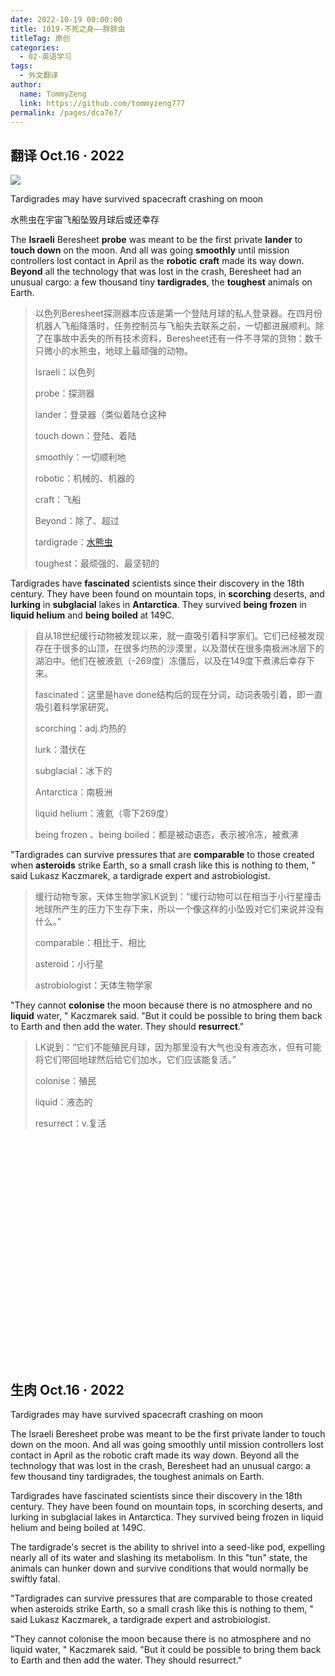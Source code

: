 ```yaml
---
date: 2022-10-19 00:00:00
title: 1019-不死之身——胖胖虫
titleTag: 原创
categories: 
  - 02-英语学习
tags: 
  - 外文翻译
author: 
  name: TommyZeng
  link: https://github.com/tommyzeng777
permalink: /pages/dca7e7/
---
```


## 翻译 Oct.16 · 2022

![](https://testingcf.jsdelivr.net/gh/TommyZeng777/picgo/img/202210180055215.png)



Tardigrades may have survived spacecraft crashing on moon

水熊虫在宇宙飞船坠毁月球后或还幸存



The **Israeli** Beresheet **probe** was meant to be the first private **lander** to **touch down** on the moon. And all was going **smoothly** until mission controllers lost contact in April as the **robotic** **craft** made its way down. **Beyond** all the technology that was lost in the crash, Beresheet had an unusual cargo: a few thousand tiny **tardigrades**, the **toughest** animals on Earth.<!-- more -->

> 以色列Beresheet探测器本应该是第一个登陆月球的私人登录器。在四月份机器人飞船降落时，任务控制员与飞船失去联系之前，一切都进展顺利。除了在事故中丢失的所有技术资料，Beresheet还有一件不寻常的货物：数千只微小的水熊虫，地球上最顽强的动物。
>
> Israeli：以色列
>
> probe：探测器
>
> lander：登录器（类似着陆仓这种
>
> touch down：登陆、着陆
>
> smoothly：一切顺利地
>
> robotic：机械的、机器的
>
> craft：飞船
>
> Beyond：除了、超过
>
> tardigrade：[水熊虫](https://baike.baidu.com/item/水熊/7744100)
>
> toughest：最顽强的、最坚韧的

Tardigrades have **fascinated** scientists since their discovery in the 18th century. They have been found on mountain tops, in **scorching** deserts, and **lurking** in **subglacial** lakes in **Antarctica**. They survived **being frozen** in **liquid helium** and **being boiled** at 149C.

> 自从18世纪缓行动物被发现以来，就一直吸引着科学家们。它们已经被发现存在于很多的山顶，在很多灼热的沙漠里，以及潜伏在很多南极洲冰层下的湖泊中。他们在被液氦（-269度）冻僵后，以及在149度下煮沸后幸存下来。
>
> fascinated：这里是have done结构后的现在分词，动词表吸引着，即一直吸引着科学家研究。
>
> scorching：adj.灼热的
>
> lurk：潜伏在
>
> subglacial：冰下的
>
> Antarctica：南极洲
>
> liquid helium：液氦（零下269度）
>
> being frozen 、being boiled：都是被动语态，表示被冷冻，被煮沸

"Tardigrades can survive pressures that are **comparable** to those created when **asteroids** strike Earth, so a small crash like this is nothing to them, " said Lukasz Kaczmarek, a tardigrade expert and astrobiologist.

> 缓行动物专家，天体生物学家LK说到：“缓行动物可以在相当于小行星撞击地球所产生的压力下生存下来，所以一个像这样的小坠毁对它们来说并没有什么。”
>
> comparable：相比于、相比
>
> asteroid：小行星
>
> astrobiologist：天体生物学家

"They cannot **colonise** the moon because there is no atmosphere and no **liquid** water, " Kaczmarek said. "But it could be possible to bring them back to Earth and then add the water. They should **resurrect**."

> LK说到：“它们不能殖民月球，因为那里没有大气也没有液态水，但有可能将它们带回地球然后给它们加水，它们应该能复活。”
>
> colonise：殖民
>
> liquid：液态的
>
> resurrect：v.复活

<br><br><br><br><br><br><br><br><br><br><br><br><br><br><br><br><br><br><br><br><br>

## 生肉 Oct.16 · 2022

Tardigrades may have survived spacecraft crashing on moon

The Israeli Beresheet probe was meant to be the first private lander to touch down on the moon. And all was going smoothly until mission controllers lost contact in April as the robotic craft made its way down. Beyond all the technology that was lost in the crash, Beresheet had an unusual cargo: a few thousand tiny tardigrades, the toughest animals on Earth.

Tardigrades have fascinated scientists since their discovery in the 18th century. They have been found on mountain tops, in scorching deserts, and lurking in subglacial lakes in Antarctica. They survived being frozen in liquid helium and being boiled at 149C.

The tardigrade's secret is the ability to shrivel into a seed-like pod, expelling nearly all of its water and slashing its metabolism. In this "tun" state, the animals can hunker down and survive conditions that would normally be swiftly fatal.

"Tardigrades can survive pressures that are comparable to those created when asteroids strike Earth, so a small crash like this is nothing to them, " said Lukasz Kaczmarek, a tardigrade expert and astrobiologist.

"They cannot colonise the moon because there is no atmosphere and no liquid water, " Kaczmarek said. "But it could be possible to bring them back to Earth and then add the water. They should resurrect."